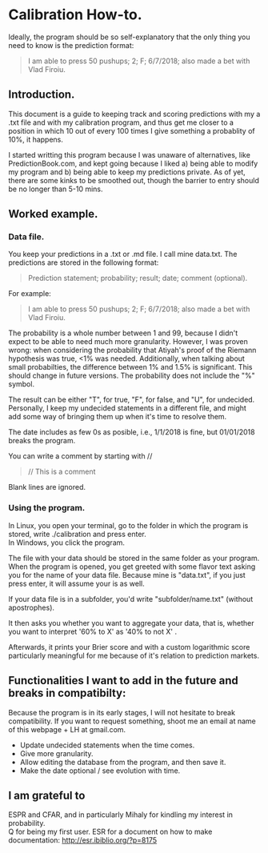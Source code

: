 # Calibration How-to.

Ideally, the program should be so self-explanatory that the only thing you need to know is the prediction format:
> I am able to press 50 pushups; 2; F; 6/7/2018; also made a bet with Vlad Firoiu.

## Introduction.
This document is a guide to keeping track and scoring predictions with my a .txt file and with my calibration program, and thus get me closer to a position in which 10 out of every 100 times I give something a probablity of 10%, it happens. 

I started writting this program because I was unaware of alternatives, like PredictionBook.com, and kept going because I liked a) being able to modify my program and b) being able to keep my predictions private. As of yet, there are some kinks to be smoothed out, though the barrier to entry should be no longer than 5-10 mins. 

## Worked example.

### Data file.

You keep your predictions in a .txt or .md file. I call mine data.txt. The predictions are stored in the following format:

> Prediction statement; probability; result; date; comment (optional).

For example:

> I am able to press 50 pushups; 2; F; 6/7/2018; also made a bet with Vlad Firoiu.

The probability is a whole number between 1 and 99, because I didn't expect to be able to need much more granularity. However, I was proven wrong: when considering the probability that Atiyah's proof of the Riemann hypothesis was true, <1% was needed. Additionally, when talking about small probabilties, the difference between 1% and 1.5% is significant. This should change in future versions. The probability does not include the "%" symbol. 

The result can be either "T", for true, "F", for false, and "U", for undecided. Personally, I keep my undecided statements in a different file, and might add some way of bringing them up when it's time to resolve them.

The date includes as few 0s as posible, i.e., 1/1/2018 is fine, but 01/01/2018 breaks the program.

You can write a comment by starting with //

>// This is a comment

Blank lines are ignored.

### Using the program.
In Linux, you open your terminal, go to the folder in which the program is stored, write ./calibration and press enter.  
In Windows, you click the program. 

The file with your data should be stored in the same folder as your program. When the program is opened, you get greeted with some flavor text asking you for the name of your data file. Because mine is "data.txt", if you just press enter, it will assume your is as well. 

If your data file is in a subfolder, you'd write "subfolder/name.txt" (without apostrophes).

It then asks you whether you want to aggregate your data, that is, whether you want to interpret '60% to X' as '40% to not X' . 

Afterwards, it prints your Brier score and with a custom logarithmic score particularly meaningful for me because of it's relation to prediction markets.

## Functionalities I want to add in the future and breaks in compatibilty:

Because the program is in its early stages, I will not hesitate to break compatibility. If you want to request something, shoot me an email at name of this webpage + LH at gmail.com.

- Update undecided statements when the time comes.
- Give more granularity.
- Allow editing the database from the program, and then save it.
- Make the date optional / see evolution with time.

## I am grateful to

ESPR and CFAR, and in particularly Mihaly for kindling my interest in probability.  
Q for being my first user.
ESR for a document on how to make documentation: http://esr.ibiblio.org/?p=8175  
